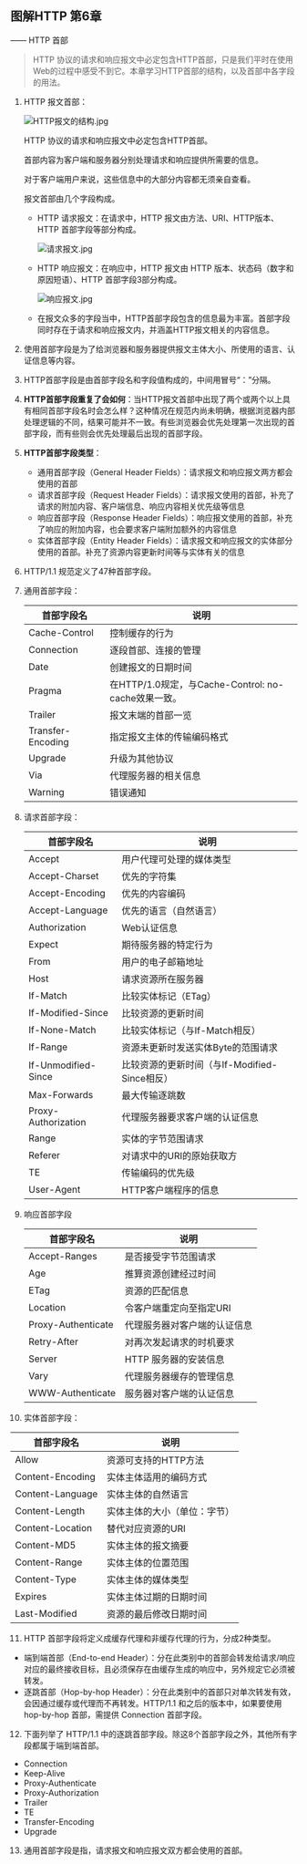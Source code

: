 ## 图解HTTP 第6章

—— HTTP 首部

> HTTP 协议的请求和响应报文中必定包含HTTP首部，只是我们平时在使用 Web的过程中感受不到它。本章学习HTTP首部的结构，以及首部中各字段的用法。



1. HTTP 报文首部：

   ![HTTP报文的结构.jpg](https://upload-images.jianshu.io/upload_images/1331173-30e37573b1bb4bef.jpg?imageMogr2/auto-orient/strip%7CimageView2/2/w/1240)

   HTTP 协议的请求和响应报文中必定包含HTTP首部。

   首部内容为客户端和服务器分别处理请求和响应提供所需要的信息。

   对于客户端用户来说，这些信息中的大部分内容都无须亲自查看。

   报文首部由几个字段构成。

   - HTTP 请求报文：在请求中，HTTP 报文由方法、URI、HTTP版本、HTTP 首部字段等部分构成。

     ![请求报文.jpg](https://upload-images.jianshu.io/upload_images/1331173-f3358131073396ed.jpg?imageMogr2/auto-orient/strip%7CimageView2/2/w/1240)

   - HTTP 响应报文：在响应中，HTTP 报文由 HTTP 版本、状态码（数字和原因短语）、HTTP 首部字段3部分构成。

     ![响应报文.jpg](https://upload-images.jianshu.io/upload_images/1331173-854a926c45df83b2.jpg?imageMogr2/auto-orient/strip%7CimageView2/2/w/1240)

   - 在报文众多的字段当中，HTTP首部字段包含的信息最为丰富。首部字段同时存在于请求和响应报文内，并涵盖HTTP报文相关的内容信息。

2. 使用首部字段是为了给浏览器和服务器提供报文主体大小、所使用的语言、认证信息等内容。

3. HTTP首部字段是由首部字段名和字段值构成的，中间用冒号“：”分隔。

4. **HTTP首部字段重复了会如何**：当HTTP报文首部中出现了两个或两个以上具有相同首部字段名时会怎么样？这种情况在规范内尚未明确，根据浏览器内部处理逻辑的不同，结果可能并不一致。有些浏览器会优先处理第一次出现的首部字段，而有些则会优先处理最后出现的首部字段。

5. **HTTP首部字段类型**：

   - 通用首部字段（General Header Fields）：请求报文和响应报文两方都会使用的首部
   - 请求首部字段（Request Header Fields）：请求报文使用的首部，补充了请求的附加内容、客户端信息、响应内容相关优先级等信息
   - 响应首部字段（Response Header Fields）：响应报文使用的首部，补充了响应的附加内容，也会要求客户端附加额外的内容信息
   - 实体首部字段（Entity Header Fields）：请求报文和响应报文的实体部分使用的首部。补充了资源内容更新时间等与实体有关的信息

6. HTTP/1.1 规范定义了47种首部字段。

7. 通用首部字段：

   | 首部字段名        | 说明                                                |
   | ----------------- | --------------------------------------------------- |
   | Cache-Control     | 控制缓存的行为                                      |
   | Connection        | 逐段首部、连接的管理                                |
   | Date              | 创建报文的日期时间                                  |
   | Pragma            | 在HTTP/1.0规定，与Cache-Control: no-cache效果一致。 |
   | Trailer           | 报文末端的首部一览                                  |
   | Transfer-Encoding | 指定报文主体的传输编码格式                          |
   | Upgrade           | 升级为其他协议                                      |
   | Via               | 代理服务器的相关信息                                |
   | Warning           | 错误通知                                            |

8. 请求首部字段：

   | 首部字段名          | 说明                                          |
   | ------------------- | --------------------------------------------- |
   | Accept              | 用户代理可处理的媒体类型                      |
   | Accept-Charset      | 优先的字符集                                  |
   | Accept-Encoding     | 优先的内容编码                                |
   | Accept-Language     | 优先的语言（自然语言）                        |
   | Authorization       | Web认证信息                                   |
   | Expect              | 期待服务器的特定行为                          |
   | From                | 用户的电子邮箱地址                            |
   | Host                | 请求资源所在服务器                            |
   | If-Match            | 比较实体标记（ETag）                          |
   | If-Modified-Since   | 比较资源的更新时间                            |
   | If-None-Match       | 比较实体标记（与If-Match相反）                |
   | If-Range            | 资源未更新时发送实体Byte的范围请求            |
   | If-Unmodified-Since | 比较资源的更新时间（与If-Modified-Since相反） |
   | Max-Forwards        | 最大传输逐跳数                                |
   | Proxy-Authorization | 代理服务器要求客户端的认证信息                |
   | Range               | 实体的字节范围请求                            |
   | Referer             | 对请求中的URI的原始获取方                     |
   | TE                  | 传输编码的优先级                              |
   | User-Agent          | HTTP客户端程序的信息                          |

9. 响应首部字段

   | 首部字段名         | 说明                         |
   | ------------------ | ---------------------------- |
   | Accept-Ranges      | 是否接受字节范围请求         |
   | Age                | 推算资源创建经过时间         |
   | ETag               | 资源的匹配信息               |
   | Location           | 令客户端重定向至指定URI      |
   | Proxy-Authenticate | 代理服务器对客户端的认证信息 |
   | Retry-After        | 对再次发起请求的时机要求     |
   | Server             | HTTP 服务器的安装信息        |
   | Vary               | 代理服务器缓存的管理信息     |
   | WWW-Authenticate   | 服务器对客户端的认证信息     |

10. 实体首部字段：

  | 首部字段名       | 说明                         |
  | ---------------- | ---------------------------- |
  | Allow            | 资源可支持的HTTP方法         |
  | Content-Encoding | 实体主体适用的编码方式       |
  | Content-Language | 实体主体的自然语言           |
  | Content-Length   | 实体主体的大小（单位：字节） |
  | Content-Location | 替代对应资源的URI            |
  | Content-MD5      | 实体主体的报文摘要           |
  | Content-Range    | 实体主体的位置范围           |
  | Content-Type     | 实体主体的媒体类型           |
  | Expires          | 实体主体过期的日期时间       |
  | Last-Modified    | 资源的最后修改日期时间       |

11. HTTP 首部字段将定义成缓存代理和非缓存代理的行为，分成2种类型。

   - 端到端首部（End-to-end Header）：分在此类别中的首部会转发给请求/响应对应的最终接收目标，且必须保存在由缓存生成的响应中，另外规定它必须被转发。
   - 逐跳首部（Hop-by-hop Header）：分在此类别中的首部只对单次转发有效，会因通过缓存或代理而不再转发。HTTP/1.1 和之后的版本中，如果要使用 hop-by-hop 首部，需提供 Connection 首部字段。

12. 下面列举了 HTTP/1.1 中的逐跳首部字段。除这8个首部字段之外，其他所有字段都属于端到端首部。

   - Connection
   - Keep-Alive
   - Proxy-Authenticate
   - Proxy-Authorization
   - Trailer
   - TE
   - Transfer-Encoding
   - Upgrade

13. 通用首部字段是指，请求报文和响应报文双方都会使用的首部。























